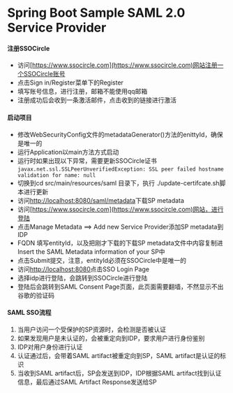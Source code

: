 Spring Boot Sample SAML 2.0 Service Provider
====================
#### 注册SSOCircle

* 访问[https://www.ssocircle.com](https://www.ssocircle.com)网站注册一个SSOCircle账号<br/>
* 点击Sign in/Register菜单下的Register<br/>
* 填写账号信息，进行注册，邮箱不能使用qq邮箱<br/>
* 注册成功后会收到一条激活邮件，点击收到的链接进行激活<br/>

#### 启动项目

* 修改WebSecurityConfig文件的metadataGenerator()方法的enittyId，确保是唯一的<br/>
* 运行Application以main方法方式启动<br/>
* 运行时如果出现以下异常，需要更新SSOCircle证书<br/> 
`javax.net.ssl.SSLPeerUnverifiedException: SSL peer failed hostname validation for name: null`<br/>
* 切换到cd src/main/resources/saml 目录下，执行 ./update-certifcate.sh脚本进行更新<br/>
* 访问[http://localhost:8080/saml/metadata](http://localhost:8080/saml/metadata)下载SP metadata<br/>
* 访问[https://www.ssocircle.com](https://www.ssocircle.com)网站，进行登陆<br/>
* 点击Manage Metadata ==> Add new Service Provider添加SP metadata到IDP<br/>
* FQDN 填写entityId，以及把刚才下载的下载SP metadata文件中内容复制进Insert the SAML Metadata information of your SP中<br/>
* 点击Submit提交，注意，entityId必须在SSOCircle中是唯一的<br/>
* 访问[http://localhost:8080](http://localhost:8080)点击SSO Login Page<br/>
* 选择idp进行登陆，会跳转到SSOCircle进行登陆<br/>
* 登陆后会跳转到SAML Consent Page页面，此页面需要翻墙，不然显示不出谷歌的验证码<br/>

#### SAML SSO流程
1. 当用户访问一个受保护的SP资源时，会检测是否被认证<br/>
2. 如果发现用户是未认证的，会被重定向到IDP，要求用户进行身份鉴别<br/>
3. IDP对用户身份进行认证<br/>
4. 认证通过后，会带着SAML artifact被重定向到SP，SAML artifact是认证的标识<br/>
5. 当收到SAML artifact后，SP会发送到IDP，IDP根据SAML artifact找到认证信息，最后通过SAML Artifact Response发送给SP<br/>